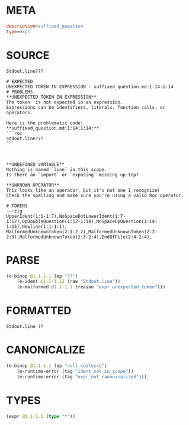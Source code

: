 # META
~~~ini
description=suffixed_question
type=expr
~~~
# SOURCE
~~~roc
Stdout.line???
~~~
~~~
# EXPECTED
UNEXPECTED TOKEN IN EXPRESSION - suffixed_question.md:1:14:1:14
# PROBLEMS
**UNEXPECTED TOKEN IN EXPRESSION**
The token  is not expected in an expression.
Expressions can be identifiers, literals, function calls, or operators.

Here is the problematic code:
**suffixed_question.md:1:14:1:14:**
```roc
Stdout.line???
```
             


**UNDEFINED VARIABLE**
Nothing is named `line` in this scope.
Is there an `import` or `exposing` missing up-top?

**UNKNOWN OPERATOR**
This looks like an operator, but it's not one I recognize!
Check the spelling and make sure you're using a valid Roc operator.

# TOKENS
~~~zig
UpperIdent(1:1-1:7),NoSpaceDotLowerIdent(1:7-1:12),OpDoubleQuestion(1:12-1:14),NoSpaceOpQuestion(1:14-1:15),Newline(1:1-1:1),
MalformedUnknownToken(2:1-2:2),MalformedUnknownToken(2:2-2:3),MalformedUnknownToken(2:3-2:4),EndOfFile(2:4-2:4),
~~~
# PARSE
~~~clojure
(e-binop @1.1-1.1 (op "??")
	(e-ident @1.1-1.12 (raw "Stdout.line"))
	(e-malformed @1.1-1.1 (reason "expr_unexpected_token")))
~~~
# FORMATTED
~~~roc
Stdout.line ?? 
~~~
# CANONICALIZE
~~~clojure
(e-binop @1.1-1.1 (op "null_coalesce")
	(e-runtime-error (tag "ident_not_in_scope"))
	(e-runtime-error (tag "expr_not_canonicalized")))
~~~
# TYPES
~~~clojure
(expr @1.1-1.1 (type "*"))
~~~
